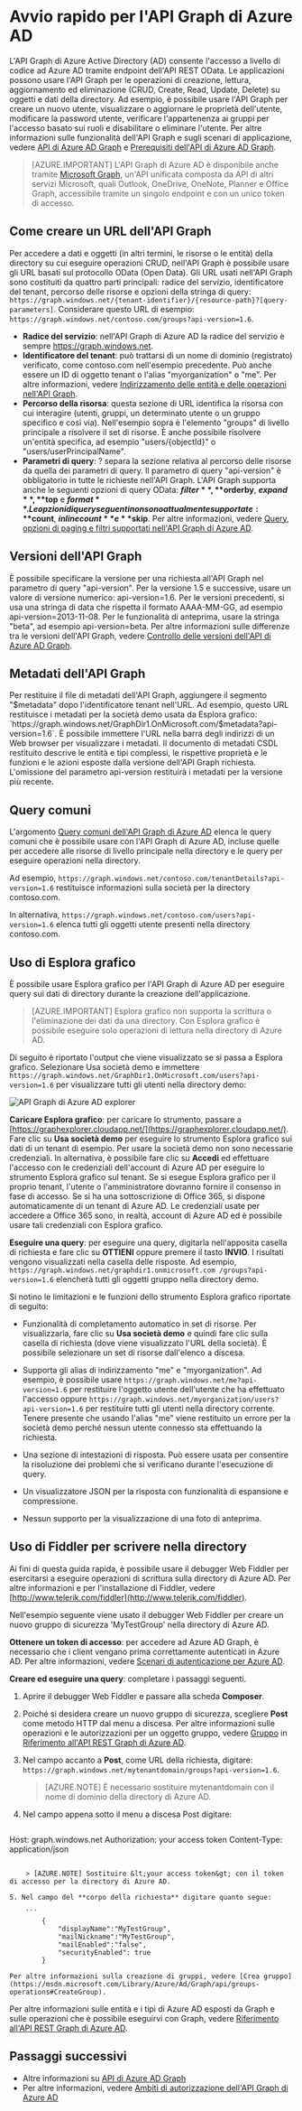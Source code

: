 <properties
   pageTitle="Avvio rapido per l'API Graph di Azure AD | Microsoft Azure"
   description="L'API Graph di Azure Active Directory consente l'accesso a livello di codice ad Azure AD tramite endpoint dell'API REST OData. Le applicazioni possono usare l'API Graph per le operazioni di creazione, lettura, aggiornamento ed eliminazione (CRUD, Create, Read, Update, Delete) su oggetti e dati della directory."
   services="active-directory"
   documentationCenter="n/a"
   authors="JimacoMS"
   manager="msmbaldwin"
   editor=""
   tags=""/>


   <tags
      ms.service="active-directory"
      ms.devlang="na"
      ms.topic="article"
      ms.tgt_pltfrm="na"
      ms.workload="identity"
      ms.date="03/28/2016"
      ms.author="v-jibran@microsoft.com"/>

# Avvio rapido per l'API Graph di Azure AD

L'API Graph di Azure Active Directory (AD) consente l'accesso a livello di codice ad Azure AD tramite endpoint dell'API REST OData. Le applicazioni possono usare l'API Graph per le operazioni di creazione, lettura, aggiornamento ed eliminazione (CRUD, Create, Read, Update, Delete) su oggetti e dati della directory. Ad esempio, è possibile usare l'API Graph per creare un nuovo utente, visualizzare o aggiornare le proprietà dell'utente, modificare la password utente, verificare l'appartenenza ai gruppi per l'accesso basato sui ruoli e disabilitare o eliminare l'utente. Per altre informazioni sulle funzionalità dell'API Graph e sugli scenari di applicazione, vedere [API di Azure AD Graph](https://msdn.microsoft.com/Library/Azure/Ad/Graph/api/api-catalog) e [Prerequisiti dell'API di Azure AD Graph](https://msdn.microsoft.com/library/hh974476.aspx).

> [AZURE.IMPORTANT] L'API Graph di Azure AD è disponibile anche tramite [Microsoft Graph](https://graph.microsoft.io/), un'API unificata composta da API di altri servizi Microsoft, quali Outlook, OneDrive, OneNote, Planner e Office Graph, accessibile tramite un singolo endpoint e con un unico token di accesso.

## Come creare un URL dell'API Graph

Per accedere a dati e oggetti (in altri termini, le risorse o le entità) della directory su cui eseguire operazioni CRUD, nell'API Graph è possibile usare gli URL basati sul protocollo OData (Open Data). Gli URL usati nell'API Graph sono costituiti da quattro parti principali: radice del servizio, identificatore del tenant, percorso delle risorse e opzioni della stringa di query: `https://graph.windows.net/{tenant-identifier}/{resource-path}?[query-parameters]`. Considerare questo URL di esempio: `https://graph.windows.net/contoso.com/groups?api-version=1.6`.

- **Radice del servizio**: nell'API Graph di Azure AD la radice del servizio è sempre https://graph.windows.net.
- **Identificatore del tenant**: può trattarsi di un nome di dominio (registrato) verificato, come contoso.com nell'esempio precedente. Può anche essere un ID di oggetto tenant o l'alias "myorganization" o "me". Per altre informazioni, vedere [Indirizzamento delle entità e delle operazioni nell'API Graph](https://msdn.microsoft.com/Library/Azure/Ad/Graph/howto/azure-ad-graph-api-operations-overview).
- **Percorso della risorsa**: questa sezione di URL identifica la risorsa con cui interagire (utenti, gruppi, un determinato utente o un gruppo specifico e così via). Nell'esempio sopra è l'elemento "groups" di livello principale a risolvere il set di risorse. È anche possibile risolvere un'entità specifica, ad esempio "users/{objectId}" o "users/userPrincipalName".
- **Parametri di query**: ? separa la sezione relativa al percorso delle risorse da quella dei parametri di query. Il parametro di query "api-version" è obbligatorio in tutte le richieste nell'API Graph. L'API Graph supporta anche le seguenti opzioni di query OData: **$filter**, **$orderby**, **$expand**, **$top** e **$format**. Le opzioni di query seguenti non sono attualmente supportate: **$count**, **$inlinecount** e **$skip**. Per altre informazioni, vedere [Query, opzioni di paging e filtri supportati nell'API Graph di Azure AD](https://msdn.microsoft.com/Library/Azure/Ad/Graph/howto/azure-ad-graph-api-supported-queries-filters-and-paging-options).

## Versioni dell'API Graph

È possibile specificare la versione per una richiesta all'API Graph nel parametro di query "api-version". Per la versione 1.5 e successive, usare un valore di versione numerico: api-version=1.6. Per le versioni precedenti, si usa una stringa di data che rispetta il formato AAAA-MM-GG, ad esempio api-version=2013-11-08. Per le funzionalità di anteprima, usare la stringa "beta", ad esempio api-version=beta. Per altre informazioni sulle differenze tra le versioni dell'API Graph, vedere [Controllo delle versioni dell'API di Azure AD Graph](https://msdn.microsoft.com/Library/Azure/Ad/Graph/howto/azure-ad-graph-api-versioning).

## Metadati dell'API Graph

Per restituire il file di metadati dell'API Graph, aggiungere il segmento "$metadata" dopo l'identificatore tenant nell'URL. Ad esempio, questo URL restituisce i metadati per la società demo usata da Esplora grafico: `https://graph.windows.net/GraphDir1.OnMicrosoft.com/$metadata?api-version=1.6`. È possibile immettere l'URL nella barra degli indirizzi di un Web browser per visualizzare i metadati. Il documento di metadati CSDL restituito descrive le entità e tipi complessi, le rispettive proprietà e le funzioni e le azioni esposte dalla versione dell'API Graph richiesta. L'omissione del parametro api-version restituirà i metadati per la versione più recente.

## Query comuni

L'argomento [Query comuni dell'API Graph di Azure AD](https://msdn.microsoft.com/Library/Azure/Ad/Graph/howto/azure-ad-graph-api-supported-queries-filters-and-paging-options#CommonQueries) elenca le query comuni che è possibile usare con l'API Graph di Azure AD, incluse quelle per accedere alle risorse di livello principale nella directory e le query per eseguire operazioni nella directory.

Ad esempio, `https://graph.windows.net/contoso.com/tenantDetails?api-version=1.6` restituisce informazioni sulla società per la directory contoso.com.

In alternativa, `https://graph.windows.net/contoso.com/users?api-version=1.6` elenca tutti gli oggetti utente presenti nella directory contoso.com.

## Uso di Esplora grafico

È possibile usare Esplora grafico per l'API Graph di Azure AD per eseguire query sui dati di directory durante la creazione dell'applicazione.

> [AZURE.IMPORTANT] Esplora grafico non supporta la scrittura o l'eliminazione dei dati da una directory. Con Esplora grafico è possibile eseguire solo operazioni di lettura nella directory di Azure AD.

Di seguito è riportato l'output che viene visualizzato se si passa a Esplora grafico. Selezionare Usa società demo e immettere `https://graph.windows.net/GraphDir1.OnMicrosoft.com/users?api-version=1.6` per visualizzare tutti gli utenti nella directory demo:

![API Graph di Azure AD explorer](./media/active-directory-graph-api-quickstart/graph_explorer.png)

**Caricare Esplora grafico**: per caricare lo strumento, passare a [https://graphexplorer.cloudapp.net/](https://graphexplorer.cloudapp.net/). Fare clic su **Usa società demo** per eseguire lo strumento Esplora grafico sui dati di un tenant di esempio. Per usare la società demo non sono necessarie credenziali. In alternativa, è possibile fare clic su **Accedi** ed effettuare l'accesso con le credenziali dell'account di Azure AD per eseguire lo strumento Esplora grafico sul tenant. Se si esegue Esplora grafico per il proprio tenant, l'utente o l'amministratore dovranno fornire il consenso in fase di accesso. Se si ha una sottoscrizione di Office 365, si dispone automaticamente di un tenant di Azure AD. Le credenziali usate per accedere a Office 365 sono, in realtà, account di Azure AD ed è possibile usare tali credenziali con Esplora grafico.

**Eseguire una query**: per eseguire una query, digitarla nell'apposita casella di richiesta e fare clic su **OTTIENI** oppure premere il tasto **INVIO**. I risultati vengono visualizzati nella casella delle risposte. Ad esempio, `https://graph.windows.net/graphdir1.onmicrosoft.com /groups?api-version=1.6` elencherà tutti gli oggetti gruppo nella directory demo.

Si notino le limitazioni e le funzioni dello strumento Esplora grafico riportate di seguito:
- Funzionalità di completamento automatico in set di risorse. Per visualizzarla, fare clic su **Usa società demo** e quindi fare clic sulla casella di richiesta (dove viene visualizzato l'URL della società). È possibile selezionare un set di risorse dall'elenco a discesa.

- Supporta gli alias di indirizzamento "me" e "myorganization". Ad esempio, è possibile usare `https://graph.windows.net/me?api-version=1.6` per restituire l'oggetto utente dell'utente che ha effettuato l'accesso oppure `https://graph.windows.net/myorganization/users?api-version=1.6` per restituire tutti gli utenti nella directory corrente. Tenere presente che usando l'alias "me" viene restituito un errore per la società demo perché nessun utente connesso sta effettuando la richiesta.

- Una sezione di intestazioni di risposta. Può essere usata per consentire la risoluzione dei problemi che si verificano durante l'esecuzione di query.

- Un visualizzatore JSON per la risposta con funzionalità di espansione e compressione.

- Nessun supporto per la visualizzazione di una foto di anteprima.

## Uso di Fiddler per scrivere nella directory

Ai fini di questa guida rapida, è possibile usare il debugger Web Fiddler per esercitarsi a eseguire operazioni di scrittura sulla directory di Azure AD. Per altre informazioni e per l'installazione di Fiddler, vedere [http://www.telerik.com/fiddler](http://www.telerik.com/fiddler).

Nell'esempio seguente viene usato il debugger Web Fiddler per creare un nuovo gruppo di sicurezza 'MyTestGroup' nella directory di Azure AD.

**Ottenere un token di accesso**: per accedere ad Azure AD Graph, è necessario che i client vengano prima correttamente autenticati in Azure AD. Per altre informazioni, vedere [Scenari di autenticazione per Azure AD](active-directory-authentication-scenarios.md).

**Creare ed eseguire una query**: completare i passaggi seguenti.

1. Aprire il debugger Web Fiddler e passare alla scheda **Composer**.
2. Poiché si desidera creare un nuovo gruppo di sicurezza, scegliere **Post** come metodo HTTP dal menu a discesa. Per altre informazioni sulle operazioni e le autorizzazioni per un oggetto gruppo, vedere [Gruppo](https://msdn.microsoft.com/Library/Azure/Ad/Graph/api/entity-and-complex-type-reference#GroupEntity) in [ Riferimento all'API REST Graph di Azure AD](https://msdn.microsoft.com/Library/Azure/Ad/Graph/api/api-catalog).
3. Nel campo accanto a **Post**, come URL della richiesta, digitare: `https://graph.windows.net/mytenantdomain/groups?api-version=1.6`.

    > [AZURE.NOTE] È necessario sostituire mytenantdomain con il nome di dominio della directory di Azure AD.

4. Nel campo appena sotto il menu a discesa Post digitare:

    ```
Host: graph.windows.net
Authorization: your access token
Content-Type: application/json
```

    > [AZURE.NOTE] Sostituire &lt;your access token&gt; con il token di accesso per la directory di Azure AD.

5. Nel campo del **corpo della richiesta** digitare quanto segue:

    ```
        {
            "displayName":"MyTestGroup",
            "mailNickname":"MyTestGroup",
            "mailEnabled":"false",
            "securityEnabled": true
        }
```

    Per altre informazioni sulla creazione di gruppi, vedere [Crea gruppo](https://msdn.microsoft.com/Library/Azure/Ad/Graph/api/groups-operations#CreateGroup).

Per altre informazioni sulle entità e i tipi di Azure AD esposti da Graph e sulle operazioni che è possibile eseguirvi con Graph, vedere [Riferimento all'API REST Graph di Azure AD](https://msdn.microsoft.com/Library/Azure/Ad/Graph/api/api-catalog).

## Passaggi successivi

- Altre informazioni su [API di Azure AD Graph](https://msdn.microsoft.com/Library/Azure/Ad/Graph/api/api-catalog)
- Per altre informazioni, vedere [Ambiti di autorizzazione dell'API Graph di Azure AD](https://msdn.microsoft.com/Library/Azure/Ad/Graph/howto/azure-ad-graph-api-permission-scopes)

<!---HONumber=AcomDC_0706_2016-->